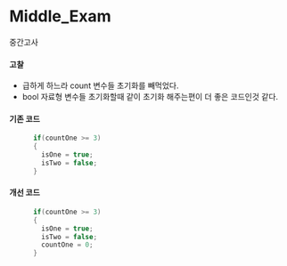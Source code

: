 # Middle_Exam
중간고사
#### 고찰
- 급하게 하느라 count 변수들 초기화를 빼먹었다.
- bool 자료형 변수들 초기화할때 같이 초기화 해주는편이 더 좋은 코드인것 같다.

#### 기존 코드
```c
      if(countOne >= 3)
      {
        isOne = true;
        isTwo = false;
      }

```

#### 개선 코드
```c
      if(countOne >= 3)
      {
        isOne = true;
        isTwo = false;
        countOne = 0;
      }

```